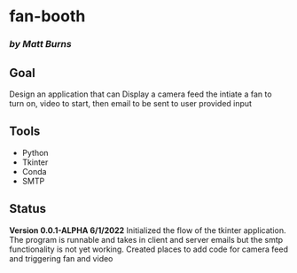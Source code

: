 # fan-booth
### *by Matt Burns*

## Goal
Design an application that can Display a camera feed the intiate a fan to turn on, video to start, then email to be sent to user provided input

## Tools
* Python
* Tkinter
* Conda
* SMTP

## Status
**Version 0.0.1-ALPHA 6/1/2022**
Initialized the flow of the tkinter application.  The program is runnable and takes in client and server emails but the smtp functionality is not yet working.  Created places to add code for camera feed and triggering fan and video
